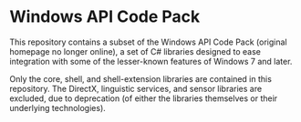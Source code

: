 # Windows API Code Pack

This repository contains a subset of the Windows API Code Pack (original homepage
no longer online), a set of C# libraries designed to ease integration with some of
the lesser-known features of Windows 7 and later.

Only the core, shell, and shell-extension libraries are contained in this
repository. The DirectX, linguistic services, and sensor libraries
are excluded, due to deprecation (of either the libraries themselves
or their underlying technologies).
